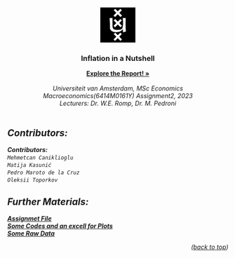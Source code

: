 <!-- Improved compatibility of back to top link: See: https://github.com/othneildrew/Best-README-Template/pull/73 -->
<a name="readme-top"></a>
<!--
*** Thanks for checking out the Best-README-Template. If you have a suggestion
*** that would make this better, please fork the repo and create a pull request
*** or simply open an issue with the tag "enhancement".
*** Don't forget to give the project a star!
*** Thanks again! Now go create something AMAZING! :D
-->



<!-- PROJECT SHIELDS -->
<!--
*** I'm using markdown "reference style" links for readability.
*** Reference links are enclosed in brackets [ ] instead of parentheses ( ).
*** See the bottom of this document for the declaration of the reference variables
*** for contributors-url, forks-url, etc. This is an optional, concise syntax you may use.
*** https://www.markdownguide.org/basic-syntax/#reference-style-links
-->
<!--[![Contributors][contributors-shield]][contributors-url]-->
<!--[![Forks][forks-shield]][forks-url]-->
<!--[![Stargazers][stars-shield]][stars-url]-->
<!--[![Issues][issues-shield]][issues-url]-->
<!--[![MIT License][license-shield]][license-url]-->
<!--[![LinkedIn][linkedin-shield]][linkedin-url]-->



<!-- PROJECT LOGO -->
<br />
<div align="center">
  <a href="https://github.com/github_username/repo_name">
    <img src="Images/Uva_logo.png" alt="Logo" width="80" height="80">
  </a>

<h3 align="center">Inflation in a Nutshell</h3>

  <p align="center">
    <a href="https://github.com/mehmetcandfx/Inflation-in-a-Nutshell/blob/main/Documents/Inflation%20in%20a%20Nutshell.pdf"  target="_blank"><strong>Explore the Report! »</strong></a>
    <br />
    <br />
    <i>Universiteit van Amsterdam, MSc Economics<i>
    <br />
    <i>Macroeconomics(6414M0161Y) Assignment2, 2023<i>
    <br />
    <i>Lecturers: Dr. W.E. Romp, Dr. M. Pedroni <i>  
    <br />
    <br />
  </p>
</div>



<!-- ABOUT THE PROJECT -->
## Contributors:

<b>Contributors:</b><br>
`Mehmetcan Caniklioglu `<br>
`Matija Kasunić`<br>
`Pedro Maroto de la Cruz`<br>
`Oleksii Toporkov`<br>

## Further Materials:
 <p align="left">
<a href="https://github.com/mehmetcandfx/Inflation-in-a-Nutshell/blob/main/Documents/Assignment.pdf"  target="_blank"><strong>Assignmet File</strong></a>
<br />
<a href="https://github.com/mehmetcandfx/Inflation-in-a-Nutshell/tree/main/Some%20Analysis"  target="_blank"><strong>Some Codes and an excell for Plots</strong></a>
<br />
<a href="https://github.com/mehmetcandfx/Inflation-in-a-Nutshell/tree/main/Some%20Raw%20Data"  target="_blank"><strong>Some Raw Data</strong></a>
 </p>

<p align="right">(<a href="#readme-top">back to top</a>)</p>

